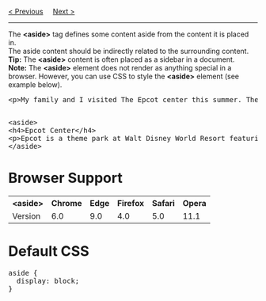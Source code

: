<a href="/HTML5/Tags/article.md">&lt; Previous</a>
&nbsp;&nbsp;&nbsp;
<a href="/HTML5/Tags/footer.md">Next &gt;</a>
<hr>
The <b>&lt;aside&gt;</b> tag defines some content aside from the content it is placed in.
<br>
The aside content should be indirectly related to the surrounding content.
<br>
<b>Tip:</b> The <b>&lt;aside&gt;</b> content is often placed as a sidebar in a document.
<br>
<b>Note:</b> The <b>&lt;aside&gt;</b> element does not render as anything special in a browser. However, you can use CSS to style the <b>&lt;aside&gt;</b> element (see example below).
<pre>
&lt;p&gt;My family and I visited The Epcot center this summer. The weather was nice, and Epcot was amazing! I had a great summer together with my family!&lt;/p&gt;
<p></p>
&lt;aside&gt;
&lt;h4&gt;Epcot Center&lt;/h4&gt;
&lt;p&gt;Epcot is a theme park at Walt Disney World Resort featuring exciting attractions, international pavilions, award-winning fireworks and seasonal special events.&lt;/p&gt;
&lt;/aside&gt;
</pre>
<h1>Browser Support</h1>
<table class="ws-table-all notranslate">
  <tr>
    <th>&lt;aside&gt;</th>
    <th>Chrome</th>
    <th>Edge</th>
    <th>Firefox</th>
    <th>Safari</th>
    <th>Opera</th>
  </tr>
  <tr>
    <td>Version</td>
    <td>6.0</td>
    <td>9.0</td>
    <td>4.0</td>
    <td>5.0</td>
    <td>11.1</td>
  </tr>
</table>
<h1>Default CSS</h1>
<pre>
aside { 
  display: block;
}
</pre>
